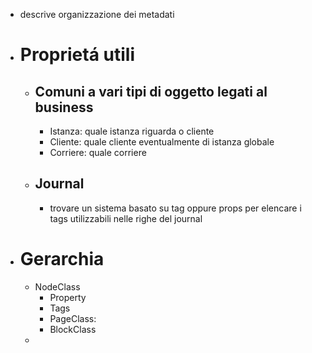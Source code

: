 - descrive organizzazione dei metadati
- # Proprietá utili
	- ## Comuni a vari tipi di oggetto legati al business
		- Istanza: quale istanza riguarda o cliente
		- Cliente: quale cliente eventualmente di istanza globale
		- Corriere: quale corriere
	- ## Journal
		- trovare un sistema basato su tag oppure props per elencare i tags utilizzabili nelle righe del journal
- # Gerarchia
	- NodeClass
		- Property
		- Tags
		- PageClass:
		- BlockClass
	-